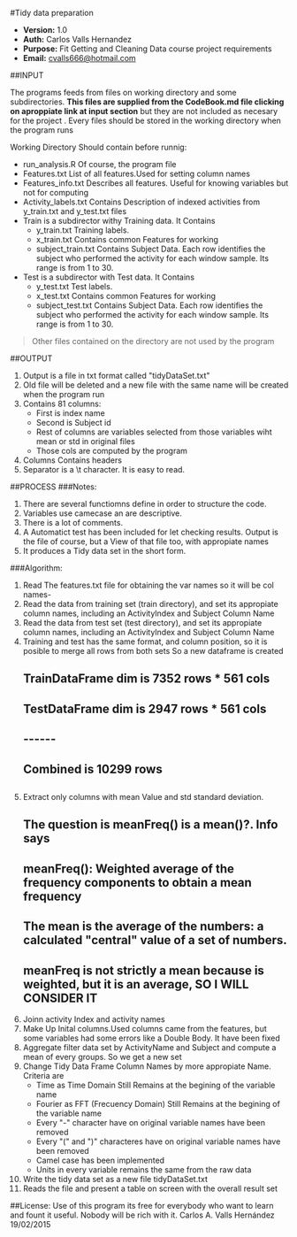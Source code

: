 #Tidy data preparation

* __Version:__ 1.0
* __Auth:__ Carlos Valls Hernandez 
* __Purpose:__ Fit Getting and Cleaning Data course project requirements
* __Email:__ cvalls666@hotmail.com

##INPUT

The programs feeds from files on working directory and some subdirectories. __This files are supplied from the CodeBook.md file clicking on aproppiate link at input section__ but they are not included as necesary for the project . Every files should be stored in the working directory when the program runs

Working Directory Should contain before runnig:
* run_analysis.R	Of course, the program file
* Features.txt		List of all features.Used for setting column names
* Features_info.txt 	Describes all features. Useful for knowing variables but not for computing
* Activity_labels.txt	Contains Description of indexed activities from y_train.txt and y_test.txt 							files
* Train is a subdirector withy Training data. It Contains
  - y_train.txt  	 Training labels.
  - x_train.txt		 Contains common Features for working
  - subject_train.txt	 Contains Subject Data.  Each row identifies the subject who performed the 							 activity for each window sample. Its range is from 1 to 30. 
* Test is a subdirector with Test data. It Contains
  - y_test.txt		 Test labels.
  - x_test.txt		 Contains common Features for working
  - subject_test.txt	 Contains Subject Data.  Each row identifies the subject who performed the 							activity for each window sample. Its range is from 1 to 30. 
>Other files contained on the directory are not used by the program
	

##OUTPUT
1. Output is a file in txt format called "tidyDataSet.txt"
2. Old file will be deleted and a new file with the same name will be created when the program run
3. Contains 81 columns:
	- First is index name 
	- Second is Subject id
	- Rest of columns are variables selected from those variables wiht mean or std in original 					files
	- Those cols are computed by the program
4. Columns Contains headers
5. Separator is a \t character. It is easy to read.


##PROCESS
###Notes:
1. There are several functiomns define in order to structure the code.
2. Variables use camecase an are descriptive.
3. There is a lot of comments. 
4. A Automatict test has been included for let checking results. Output is the file of course, but a View of that file too, with appropiate names
5. It produces a Tidy data set in the short form.

###Algorithm:
1. Read The features.txt file for obtaining the var names so it will be col names-
2. Read the data from training set (train directory), and set its appropiate column names, including an ActivityIndex and Subject Column Name
3. Read the data from test set (test directory), and set  its appropiate column names, including an ActivityIndex and Subject Column Name
4. Training and test has the same format, and column position, so it is posible to merge all rows from both sets
	So a new dataframe is created
	## TrainDataFrame dim is 7352 rows * 561 cols
	## TestDataFrame dim is  2947 rows * 561 cols
	##                      ------
	## Combined is          10299 rows
	##
5. Extract only columns with mean Value and std standard deviation.
	## The question is meanFreq() is a mean()?. Info says
	## meanFreq(): Weighted average of the frequency components to obtain a mean frequency 
	##
	## The mean is the average of the numbers: a calculated "central" value of a set of numbers. 
	## meanFreq is not strictly a mean because is weighted, but it is an average, SO I WILL CONSIDER IT
6. Joinn activity Index and activity names
7. Make Up Inital columns.Used columns came from the features, but some variables had some errors like a Double Body. It have been fixed
8. Aggregate filter data set by ActivityName and Subject and compute a mean of every groups. So we get a new set
9. Change Tidy Data Frame Column Names by more appropiate Name. Criteria are
	* Time as Time Domain Still Remains at the begining of the variable name
	* Fourier as FFT (Frecuency Domain) Still Remains at the begining of the variable name
	* Every "-" character have on original variable names have been removed
	* Every "(" and ")" characteres have on original variable names have been removed
	* Camel case has been implemented
	* Units in every variable remains the same from the raw data
10. Write the tidy data set as a new file tidyDataSet.txt
11. Reads the file and present a table on screen with the overall result set

##License:
Use of this program its free for everybody who want to learn and fount it useful. Nobody will be rich with it.
Carlos A. Valls Hernández 19/02/2015
